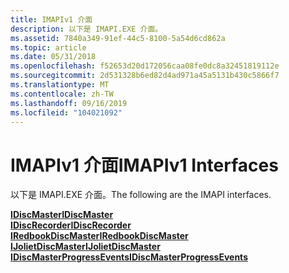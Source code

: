 ```yaml
---
title: IMAPIv1 介面
description: 以下是 IMAPI.EXE 介面。
ms.assetid: 7840a349-91ef-44c5-8100-5a54d6cd862a
ms.topic: article
ms.date: 05/31/2018
ms.openlocfilehash: f52653d20d172056caa08fe0dc8a32451819112e
ms.sourcegitcommit: 2d531328b6ed82d4ad971a45a5131b430c5866f7
ms.translationtype: MT
ms.contentlocale: zh-TW
ms.lasthandoff: 09/16/2019
ms.locfileid: "104021092"
---
```

# <a name="imapiv1-interfaces"></a><span data-ttu-id="33ee6-103">IMAPIv1 介面</span><span class="sxs-lookup"><span data-stu-id="33ee6-103">IMAPIv1 Interfaces</span></span>

<span data-ttu-id="33ee6-104">以下是 IMAPI.EXE 介面。</span><span class="sxs-lookup"><span data-stu-id="33ee6-104">The following are the IMAPI interfaces.</span></span>

<dl>

[<span data-ttu-id="33ee6-105">**IDiscMaster**</span><span class="sxs-lookup"><span data-stu-id="33ee6-105">**IDiscMaster**</span></span>](/windows/desktop/api/Imapi/nn-imapi-idiscmaster)  
[<span data-ttu-id="33ee6-106">**IDiscRecorder**</span><span class="sxs-lookup"><span data-stu-id="33ee6-106">**IDiscRecorder**</span></span>](/windows/desktop/api/Imapi/nn-imapi-idiscrecorder)  
[<span data-ttu-id="33ee6-107">**IRedbookDiscMaster**</span><span class="sxs-lookup"><span data-stu-id="33ee6-107">**IRedbookDiscMaster**</span></span>](/windows/desktop/api/Imapi/nn-imapi-iredbookdiscmaster)  
[<span data-ttu-id="33ee6-108">**IJolietDiscMaster**</span><span class="sxs-lookup"><span data-stu-id="33ee6-108">**IJolietDiscMaster**</span></span>](/windows/desktop/api/Imapi/nn-imapi-ijolietdiscmaster)  
[<span data-ttu-id="33ee6-109">**IDiscMasterProgressEvents**</span><span class="sxs-lookup"><span data-stu-id="33ee6-109">**IDiscMasterProgressEvents**</span></span>](/windows/desktop/api/Imapi/nn-imapi-idiscmasterprogressevents)  
</dl>

 

 




